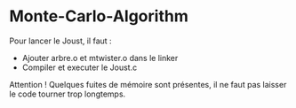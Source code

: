 # Monte-Carlo-Algorithm
Pour lancer le Joust, il faut :
- Ajouter arbre.o et mtwister.o dans le linker
- Compiler et executer le Joust.c

Attention ! Quelques fuites de mémoire sont présentes, il ne faut pas laisser le code tourner trop longtemps.
